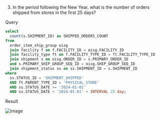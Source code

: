 3. In the period following the New Year, what is the number of orders shipped from stores in the first 25 days?

Query
```SQL
select 
  count(s.SHIPMENT_ID) as SHIPPED_ORDERS_COUNT 
from 
  order_item_ship_group oisg 
  join facility f on f.FACILITY_ID = oisg.FACILITY_ID 
  join facility_type ft on f.FACILITY_TYPE_ID = ft.FACILITY_TYPE_ID 
  join shipment s on oisg.ORDER_ID = s.PRIMARY_ORDER_ID 
  and s.PRIMARY_SHIP_GROUP_SEQ_ID = oisg.SHIP_GROUP_SEQ_ID 
  join shipment_status ss on ss.SHIPMENT_ID = s.SHIPMENT_ID 
where 
  ss.STATUS_ID = 'SHIPMENT_SHIPPED' 
  AND ft.PARENT_TYPE_ID = 'PHYSICAL_STORE' 
  AND ss.STATUS_DATE >= '2024-01-01' 
  AND ss.STATUS_DATE < '2024-01-01' + INTERVAL 25 day;
```

Result

![image](https://github.com/Nishtha-Jain-1119/Training-Assignment/assets/127538617/c3c6b850-c7ad-4dd3-9289-51c277d38e89)
